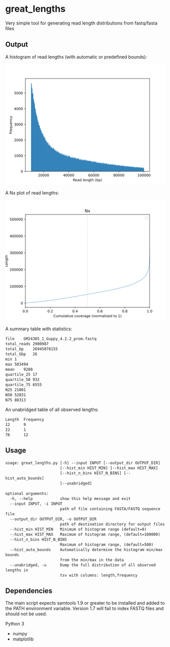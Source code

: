 # great_lengths
Very simple tool for generating read length distributions from fastq/fasta files

## Output
A histogram of read lengths (with automatic or predefined bounds):

![histogram](/images/histogram.svg)


A Nx plot of read lengths:

![Nx](/images/Nx.svg)


A summary table with statistics:
```
file	GM24385_1_Guppy_4.2.2_prom.fastq
total_reads	2900987
total_bp	26945078155
total_Gbp	26
min	1
max	503494
mean	9288
quartile_25	17
quartile_50	932
quartile_75	6555
N25	21001
N50	52031
N75	88313
```

An unabridged table of all observed lengths:
```
Length  Frequency
12      9
22      1
76      12
```

## Usage
```
usage: great_lengths.py [-h] --input INPUT [--output_dir OUTPUT_DIR]
                        [--hist_min HIST_MIN] [--hist_max HIST_MAX]
                        [--hist_n_bins HIST_N_BINS] [--hist_auto_bounds]
                        [--unabridged]

optional arguments:
  -h, --help            show this help message and exit
  --input INPUT, -i INPUT
                        path of file containing FASTA/FASTQ sequence file
  --output_dir OUTPUT_DIR, -o OUTPUT_DIR
                        path of destination directory for output files
  --hist_min HIST_MIN   Minimum of histogram range (default=0)
  --hist_max HIST_MAX   Maximum of histogram range, (default=100000)
  --hist_n_bins HIST_N_BINS
                        Maximum of histogram range, (default=500)
  --hist_auto_bounds    Automatically determine the histogram min/max bounds
                        from the min/max in the data
  --unabridged, -u      Dump the full distribution of all observed lengths in
                        tsv with columns: length,frequency
```

## Dependencies
The main script expects samtools 1.9 or greater to be installed and added to the PATH environment variable. Version 1.7 will fail to index FASTQ files and should not be used.

Python 3
 - numpy
 - matplotlib
